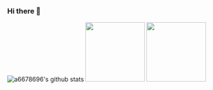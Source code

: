 ### Hi there 👋

<!--
**a6678696/a6678696** is a ✨ _special_ ✨ repository because its `README.md` (this file) appears on your GitHub profile.

Here are some ideas to get you started:

- 🔭 I’m currently working on ...
- 🌱 I’m currently learning ...
- 👯 I’m looking to collaborate on ...
- 🤔 I’m looking for help with ...
- 💬 Ask me about ...
- 📫 How to reach me: ...
- 😄 Pronouns: ...
- ⚡ Fun fact: ...
-->

![a6678696's github stats](https://github-readme-stats.vercel.app/api?username=a6678696&theme=github&hide=prs,contribs)
<img align="" height="137px" src="https://github-readme-stats.vercel.app/api?username=a6678696&hide_title=true&hide_border=true&show_icons=true&include_all_commits=true&line_height=21&theme=github&locale=cn" />
<img align="" height="137px" src="https://github-readme-stats.vercel.app/api/top-langs/?username=a6678696&hide_title=true&hide_border=true&layout=compact&theme=github&locale=cn" />

